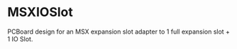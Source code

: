 # MSXIOSlot
PCBoard design for an MSX expansion slot adapter to 1 full expansion slot + 1 IO Slot. 
